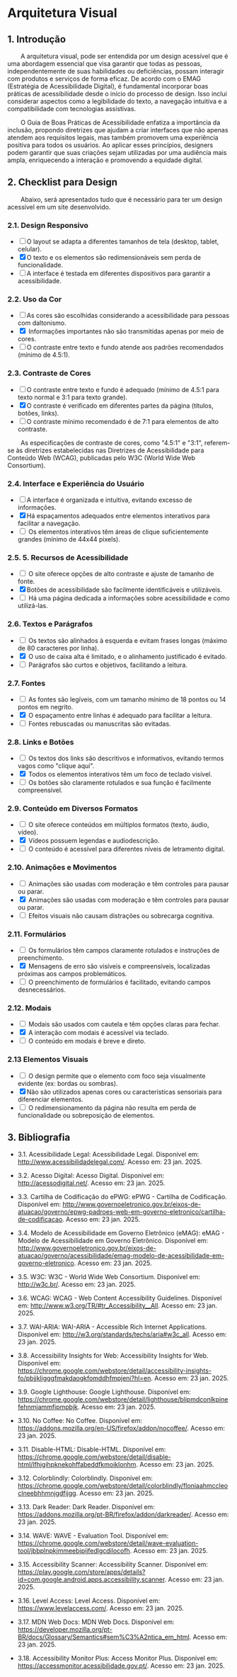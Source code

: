 # Arquitetura Visual

## **1. Introdução**
<p style="text-align: justify;">
  <p style="text-indent: 30px;">
    A arquitetura visual, pode ser entendida por um design acessível que é uma abordagem essencial que visa garantir que todas as pessoas, independentemente de suas habilidades ou deficiências, possam interagir com produtos e serviços de forma eficaz. De acordo com o EMAG (Estratégia de Acessibilidade Digital), é fundamental incorporar boas práticas de acessibilidade desde o início do processo de design. Isso inclui considerar aspectos como a legibilidade do texto, a navegação intuitiva e a compatibilidade com tecnologias assistivas.
  </p>
</p>

<p style="text-align: justify;">
  <p style="text-indent: 30px;">
    O Guia de Boas Práticas de Acessibilidade enfatiza a importância da inclusão, propondo diretrizes que ajudam a criar interfaces que não apenas atendem aos requisitos legais, mas também promovem uma experiência positiva para todos os usuários. Ao aplicar esses princípios, designers podem garantir que suas criações sejam utilizadas por uma audiência mais ampla, enriquecendo a interação e promovendo a equidade digital.
  </p>
</p>

## **2. Checklist para Design** 

<p style="text-align: justify;">
  <p style="text-indent: 30px;">
    Abaixo, será apresentados tudo que é necessário para ter um design acessível em um site desenvolvido. 
  </p>
</p>


### 2.1. Design Responsivo 
<ul class="checklist">
    <li><input type="checkbox" id="task1"><label for="task1">O layout se adapta a diferentes tamanhos de tela (desktop, tablet, celular).</label></li>
    <li><input type="checkbox" id="task2" checked><label for="task2">O texto e os elementos são redimensionáveis sem perda de funcionalidade.</label></li> 
    <li><input type="checkbox" id="task3"><label for="task3">A interface é testada em diferentes dispositivos para garantir a acessibilidade.</label></li>
</ul>


### 2.2. Uso da Cor
<ul class="checklist">
    <li><input type="checkbox" id="task1"><label for="task1">As cores são escolhidas considerando a acessibilidade para pessoas com daltonismo.</label></li>
    <li><input type="checkbox" id="task2" checked><label for="task2"> Informações importantes não são transmitidas apenas por meio de cores. </label></li>
    <li><input type="checkbox" id="task3"><label for="task3">O contraste entre texto e fundo atende aos padrões recomendados (mínimo de 4.5:1).</label></li>
</ul>

### 2.3. Contraste de Cores
<ul class="checklist">
    <li><input type="checkbox" id="task1"><label for="task1">O contraste entre texto e fundo é adequado (mínimo de 4.5:1 para texto normal e 3:1 para texto grande).</label></li>
    <li><input type="checkbox" id="task2" checked><label for="task2">O contraste é verificado em diferentes partes da página (títulos, botões, links).</label></li>
    <li><input type="checkbox" id="task3"><label for="task3">O contraste mínimo recomendado é de 7:1 para elementos de alto contraste.</label></li>
</ul>
<p style="text-align: justify;">
  <p style="text-indent: 30px;">
    As especificações de contraste de cores, como "4.5:1" e "3:1", referem-se às diretrizes estabelecidas nas Diretrizes de Acessibilidade para Conteúdo Web (WCAG), publicadas pelo W3C (World Wide Web Consortium).
  </p>
</p>

### 2.4. Interface e Experiência do Usuário
<ul class="checklist">
    <li><input type="checkbox" id="task1"><label for="task1">A interface é organizada e intuitiva, evitando excesso de informações. </label></li>
    <li><input type="checkbox" id="task2" checked><label for="task2">Há espaçamentos adequados entre elementos interativos para facilitar a navegação.</label></li>
    <li><input type="checkbox" id="task3"><label for="task3"> Os elementos interativos têm áreas de clique suficientemente grandes (mínimo de 44x44 pixels).</label></li>
</ul>

### 2.5. 5. Recursos de Acessibilidade 
<ul class="checklist">
    <li><input type="checkbox" id="task1"><label for="task1"> O site oferece opções de alto contraste e ajuste de tamanho de fonte. </label></li>
    <li><input type="checkbox" id="task2" checked><label for="task2">Botões de acessibilidade são facilmente identificáveis e utilizáveis.</label></li>
    <li><input type="checkbox" id="task3"><label for="task3">  Há uma página dedicada a informações sobre acessibilidade e como utilizá-las.</label></li>
</ul>

### 2.6. Textos e Parágrafos
<ul class="checklist">
    <li><input type="checkbox" id="task1"><label for="task1"> Os textos são alinhados à esquerda e evitam frases longas (máximo de 80 caracteres por linha). </label></li>
    <li><input type="checkbox" id="task2" checked><label for="task2"> O uso de caixa alta é limitado, e o alinhamento justificado é evitado.</label></li>
    <li><input type="checkbox" id="task3"><label for="task3">  Parágrafos são curtos e objetivos, facilitando a leitura.</label></li>
</ul>

### 2.7. Fontes
<ul class="checklist">
    <li><input type="checkbox" id="task1"><label for="task1"> As fontes são legíveis, com um tamanho mínimo de 18 pontos ou 14 pontos em negrito. </label></li>
    <li><input type="checkbox" id="task2" checked><label for="task2"> O espaçamento entre linhas é adequado para facilitar a leitura. </label></li>
    <li><input type="checkbox" id="task3"><label for="task3">  Fontes rebuscadas ou manuscritas são evitadas. </label></li>
</ul>

### 2.8. Links e Botões
<ul class="checklist">
    <li><input type="checkbox" id="task1"><label for="task1"> Os textos dos links são descritivos e informativos, evitando termos vagos como "clique aqui". </label></li>
    <li><input type="checkbox" id="task2" checked><label for="task2"> Todos os elementos interativos têm um foco de teclado visível. </label></li>
    <li><input type="checkbox" id="task3"><label for="task3">  Os botões são claramente rotulados e sua função é facilmente compreensível. </label></li>
</ul>

### 2.9. Conteúdo em Diversos Formatos
 <ul class="checklist">
    <li><input type="checkbox" id="task1"><label for="task1"> O site oferece conteúdos em múltiplos formatos (texto, áudio, vídeo). </label></li>
    <li><input type="checkbox" id="task2" checked><label for="task2"> Vídeos possuem legendas e audiodescrição. </label></li>
    <li><input type="checkbox" id="task3"><label for="task3">  O conteúdo é acessível para diferentes níveis de letramento digital. </label></li>
</ul>

### 2.10. Animações e Movimentos 
<ul class="checklist">
    <li><input type="checkbox" id="task1"><label for="task1"> Animações são usadas com moderação e têm controles para pausar ou parar. </label></li>
    <li><input type="checkbox" id="task2" checked><label for="task2"> Animações são usadas com moderação e têm controles para pausar ou parar. </label></li>
    <li><input type="checkbox" id="task3"><label for="task3">  Efeitos visuais não causam distrações ou sobrecarga cognitiva. </label></li>
</ul>

### 2.11. Formulários 
<ul class="checklist">
    <li><input type="checkbox" id="task1"><label for="task1"> Os formulários têm campos claramente rotulados e instruções de preenchimento. </label></li>
    <li><input type="checkbox" id="task2" checked><label for="task2"> Mensagens de erro são visíveis e compreensíveis, localizadas próximas aos campos problemáticos. </label></li>
    <li><input type="checkbox" id="task3"><label for="task3">  O preenchimento de formulários é facilitado, evitando campos desnecessários.</label></li>
</ul>

### 2.12. Modais
<ul class="checklist">
    <li><input type="checkbox" id="task1"><label for="task1"> Modais são usados com cautela e têm opções claras para fechar. </label></li>
    <li><input type="checkbox" id="task2" checked><label for="task2"> A interação com modais é acessível via teclado. </label></li>
    <li><input type="checkbox" id="task3"><label for="task3">   O conteúdo em modais é breve e direto. </label></li>
</ul>

### 2.13 Elementos Visuais 
<ul class="checklist">
    <li><input type="checkbox" id="task1"><label for="task1"> O design permite que o elemento com foco seja visualmente evidente (ex: bordas ou sombras).</label></li>
    <li><input type="checkbox" id="task2" checked><label for="task2">Não são utilizados apenas cores ou características sensoriais para diferenciar elementos. </label></li>
    <li><input type="checkbox" id="task3"><label for="task3">   O redimensionamento da página não resulta em perda de funcionalidade ou sobreposição de elementos. </label></li>
</ul>


## **3. Bibliografia**


- 3.1. Acessibilidade Legal: Acessibilidade Legal. Disponível em: http://www.acessibilidadelegal.com/. Acesso em: 23 jan. 2025.

- 3.2. Acesso Digital: Acesso Digital. Disponível em: http://acessodigital.net/. Acesso em: 23 jan. 2025.

- 3.3. Cartilha de Codificação do ePWG: ePWG - Cartilha de Codificação. Disponível em: http://www.governoeletronico.gov.br/eixos-de-atuacao/governo/epwg-padroes-web-em-governo-eletronico/cartilha-de-codificacao. Acesso em: 23 jan. 2025.

- 3.4. Modelo de Acessibilidade em Governo Eletrônico (eMAG): eMAG - Modelo de Acessibilidade em Governo Eletrônico. Disponível em: http://www.governoeletronico.gov.br/eixos-de-atuacao/governo/acessibilidade/emag-modelo-de-acessibilidade-em-governo-eletronico. Acesso em: 23 jan. 2025.

- 3.5. W3C: W3C - World Wide Web Consortium. Disponível em: http://w3c.br/. Acesso em: 23 jan. 2025.

- 3.6. WCAG: WCAG - Web Content Accessibility Guidelines. Disponível em: http://www.w3.org/TR/#tr_Accessibility__All. Acesso em: 23 jan. 2025.

- 3.7. WAI-ARIA: WAI-ARIA - Accessible Rich Internet Applications. Disponível em: http://w3.org/standards/techs/aria#w3c_all. Acesso em: 23 jan. 2025.

- 3.8. Accessibility Insights for Web: Accessibility Insights for Web. Disponível em: https://chrome.google.com/webstore/detail/accessibility-insights-fo/pbjjkligggfmakdaogkfomddhfmpjeni?hl=en. Acesso em: 23 jan. 2025.

- 3.9. Google Lighthouse: Google Lighthouse. Disponível em: https://chrome.google.com/webstore/detail/lighthouse/blipmdconlkpinefehnmjammfjpmpbjk. Acesso em: 23 jan. 2025.

- 3.10. No Coffee: No Coffee. Disponível em: https://addons.mozilla.org/en-US/firefox/addon/nocoffee/. Acesso em: 23 jan. 2025.

- 3.11. Disable-HTML: Disable-HTML. Disponível em: https://chrome.google.com/webstore/detail/disable-html/lfhjgihpknekohffabeddfkmoiklonhm. Acesso em: 23 jan. 2025.

- 3.12. Colorblindly: Colorblindly. Disponível em: https://chrome.google.com/webstore/detail/colorblindly/floniaahmccleoclneebhhmnjgdfijgg. Acesso em: 23 jan. 2025.

- 3.13. Dark Reader: Dark Reader. Disponível em: https://addons.mozilla.org/pt-BR/firefox/addon/darkreader/. Acesso em: 23 jan. 2025.

- 3.14. WAVE: WAVE - Evaluation Tool. Disponível em: https://chrome.google.com/webstore/detail/wave-evaluation-tool/jbbplnpkjmmeebjpijfedlgcdilocofh. Acesso em: 23 jan. 2025.

- 3.15. Accessibility Scanner: Accessibility Scanner. Disponível em: https://play.google.com/store/apps/details?id=com.google.android.apps.accessibility.scanner. Acesso em: 23 jan. 2025.

- 3.16. Level Access: Level Access. Disponível em: https://www.levelaccess.com/. Acesso em: 23 jan. 2025.

- 3.17. MDN Web Docs: MDN Web Docs. Disponível em: https://developer.mozilla.org/pt-BR/docs/Glossary/Semantics#sem%C3%A2ntica_em_html. Acesso em: 23 jan. 2025.

- 3.18. Accessibility Monitor Plus: Access Monitor Plus. Disponível em: https://accessmonitor.acessibilidade.gov.pt/. Acesso em: 23 jan. 2025.
